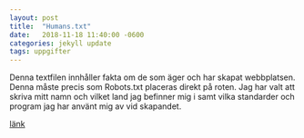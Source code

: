 ```yaml
---
layout: post
title:  "Humans.txt"
date:   2018-11-18 11:40:00 -0600
categories: jekyll update
tags: uppgifter
---
```


Denna textfilen innhåller fakta om de som äger och har skapat webbplatsen. Denna måste precis som Robots.txt placeras direkt på roten. Jag har valt att skriva mitt namn och vilket land jag befinner mig i samt vilka standarder och program jag har använt mig av vid skapandet.

[länk]

[länk]: https://
